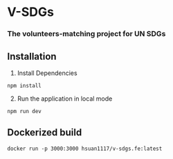 # V-SDGs

### The volunteers-matching project for UN SDGs

## Installation
1. Install Dependencies
```shell
npm install
```

2. Run the application in local mode
```shell
npm run dev
```

## Dockerized build
```shell
docker run -p 3000:3000 hsuan1117/v-sdgs.fe:latest
```